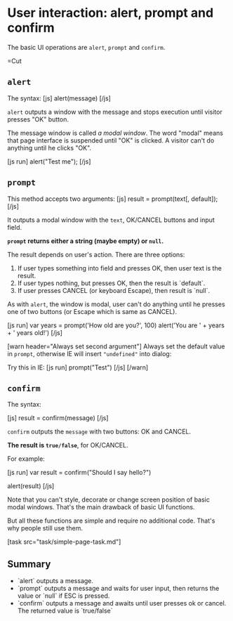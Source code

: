 
# User interaction: alert, prompt and confirm 

The basic UI operations are `alert`, `prompt` and `confirm`.

=Cut


## `alert`   

The syntax:
[js]
alert(message)
[/js]

`alert` outputs a window with the message and stops execution until visitor presses "OK" button.

The message window is called <i>a modal window</i>. The word "modal" means that page interface is suspended until "OK" is clicked. A visitor can't do anything until he clicks "OK".

[js run]
alert("Test me");
[/js]



## `prompt`   

This method accepts two arguments:
[js]
result = prompt(text[, default]);
[/js]

It outputs a modal window with the `text`, OK/CANCEL buttons and input field. 

<b>`prompt` returns either a string (maybe empty) or `null`.</b>

The result depends on user's action. There are three options:
<ol>
<li>If user types something into field and presses OK, then user text is the result.</li>
<li>If user types nothing, but presses OK, then the result is  `default`.</li>
<li>If user presses CANCEL (or keyboard Escape), then result is `null`.</li>
</ol>


As with `alert`, the window is modal, user can't do anything until he presses one of two buttons (or Escape which is same as CANCEL).

[js run]
var years = prompt('How old are you?', 100)
alert('You are ' + years + ' years old!')
[/js]


[warn header="Always set second argument"]
Always set the default value in `prompt`, otherwise IE will insert `"undefined"` into dialog:

Try this in IE:
[js run]
prompt("Test")
[/js]
[/warn]


## `confirm`   

The syntax:

[js]
result = confirm(message)
[/js]

`confirm` outputs the `message` with two buttons: OK and CANCEL. 

<b>The result is `true/false`</b>, for OK/CANCEL.

For example:

[js run]
var result = confirm("Should I say hello?")

alert(result)
[/js]

Note that you can't style, decorate or change screen position of basic modal windows. That's the main drawback of basic UI functions.

But all these functions are simple and require no additional code. That's why people still use them.

[task src="task/simple-page-task.md"]


## Summary   


<ul>
<li>`alert` outputs a message.</li>
<li>`prompt` outputs a message and waits for user input, then returns the value or `null` if ESC is pressed.</li>
<li>`confirm` outputs a message and awaits until user presses ok or cancel. The returned value is `true/false`</li>
</ul>

